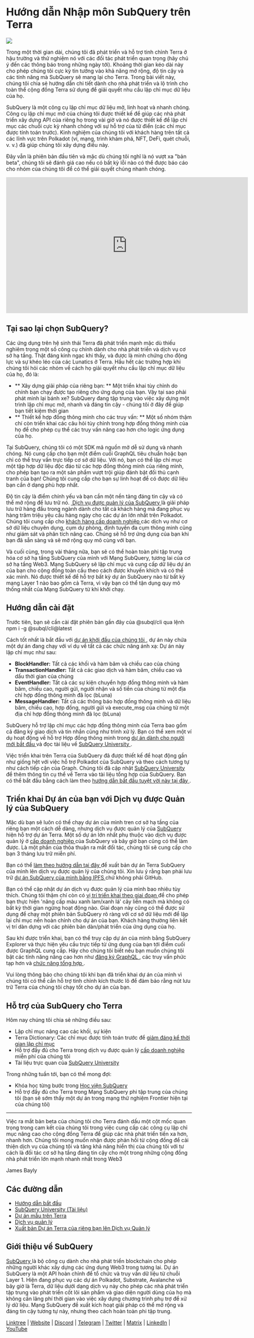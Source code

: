# Hướng dẫn Nhập môn SubQuery trên Terra

![](https://miro.medium.com/max/1400/1*DiTE9KuzH0xHLojzGWxOuw.png)

Trong một thời gian dài, chúng tôi đã phát triển và hỗ trợ tinh chỉnh Terra ở hậu trường và thử nghiệm nó với các đối tác phát triển quan trọng (hãy chú ý đến các thông báo trong những ngày tới). Khoảng thời gian kéo dài này cho phép chúng tôi cực kỳ tin tưởng vào khả năng mở rộng, độ tin cậy và các tính năng mà SubQuery sẽ mang lại cho Terra. Trong bài viết này, chúng tôi chia sẻ hướng dẫn chi tiết dành cho nhà phát triển và lộ trình cho toàn thể cộng đồng Terra sử dụng để giải quyết nhu cầu lập chỉ mục dữ liệu của họ.

SubQuery là một công cụ lập chỉ mục dữ liệu mở, linh hoạt và nhanh chóng. Công cụ lập chỉ mục mở của chúng tôi được thiết kế để giúp các nhà phát triển xây dựng API của riêng họ trong vài giờ và nó được thiết kế để lập chỉ mục các chuỗi cực kỳ nhanh chóng với sự hỗ trợ của từ điển (các chỉ mục được tính toán trước). Kinh nghiệm của chúng tôi với khách hàng trên tất cả các lĩnh vực trên Polkadot (ví, mạng, trình khám phá, NFT, DeFi, quét chuỗi, v. v.) đã giúp chúng tôi xây dựng điều này.

Đây vẫn là phiên bản đầu tiên và mặc dù chúng tôi nghĩ là nó vượt xa "bản beta", chúng tôi sẽ đánh giá cao nếu có bất kỳ lỗi nào có thể được báo cáo cho nhóm của chúng tôi để có thể giải quyết chúng nhanh chóng.

<iframe width="656" height="369" src="https://www.youtube.com/embed/dS7h3isQCeA" title="Trình phát video YouTube" frameborder="0" allow="accelerometer; autoplay; clipboard-write; encrypted-media; gyroscope; picture-in-picture" allowfullscreen></iframe>

## Tại sao lại chọn SubQuery?

Các ứng dụng trên hệ sinh thái Terra đã phát triển mạnh mặc dù thiếu nghiêm trọng một số công cụ chính dành cho nhà phát triển và dịch vụ cơ sở hạ tầng. Thật đáng kinh ngạc khi thấy, và được là minh chứng cho động lực và sự khéo léo của các Lunatics ở Terra. Hầu hết các trường hợp khi chúng tôi hỏi các nhóm về cách họ giải quyết nhu cầu lập chỉ mục dữ liệu của họ, đó là:

- ** Xây dựng giải pháp của riêng bạn: ** Một triển khai tùy chỉnh do chính bạn chạy được tạo riêng cho ứng dụng của bạn. Vậy tại sao phải phát minh lại bánh xe? SubQuery đang tập trung vào việc xây dựng một trình lập chỉ mục mở, nhanh và đáng tin cậy - chúng tôi ở đây để giúp bạn tiết kiệm thời gian
- ** Thiết kế hợp đồng thông minh cho các truy vấn: ** Một số nhóm thậm chí còn triển khai các câu hỏi tùy chỉnh trong hợp đồng thông minh của họ để cho phép cụ thể các truy vấn nâng cao hơn cho logic ứng dụng của họ.

Tại SubQuery, chúng tôi có một SDK mã nguồn mở dễ sử dụng và nhanh chóng. Nó cung cấp cho bạn một điểm cuối GraphQL tiêu chuẩn hoặc bạn chỉ có thể truy vấn trực tiếp cơ sở dữ liệu. Với nó, bạn có thể lập chỉ mục một tập hợp dữ liệu độc đáo từ các hợp đồng thông minh của riêng mình, cho phép bạn tạo ra một sản phẩm vượt trội giúp đánh bật đối thủ cạnh tranh của bạn! Chúng tôi cung cấp cho bạn sự linh hoạt để có được dữ liệu bạn cần ở dạng phù hợp nhất.

Độ tin cậy là điểm chính yếu và bạn cần một nền tảng đáng tin cậy và có thể mở rộng để lưu trữ nó. [ Dịch vụ được quản lý của SubQuery ](https://subquery.network/managedservices) là giải pháp lưu trữ hàng đầu trong ngành dành cho tất cả khách hàng mà đang phục vụ hàng trăm triệu yêu cầu hàng ngày cho các dự án lớn nhất trên Polkadot. Chúng tôi cung cấp cho [ khách hàng cấp doanh nghiệp ](./20211228-enterprise-hosted.md) các dịch vụ như cơ sở dữ liệu chuyên dụng, cụm dự phòng, định tuyến đa cụm thông minh cũng như giám sát và phân tích nâng cao. Chúng sẽ hỗ trợ ứng dụng của bạn khi bạn đã sẵn sàng và sẽ mở rộng quy mô cùng với bạn.

Và cuối cùng, trong vài tháng nữa, bạn sẽ có thể hoàn toàn phi tập trung hóa cơ sở hạ tầng SubQuery của mình với Mạng SubQuery, tương lai của cơ sở hạ tầng Web3. Mạng SubQuery sẽ lập chỉ mục và cung cấp dữ liệu dự án của bạn cho cộng đồng toàn cầu theo cách được khuyến khích và có thể xác minh. Nó được thiết kế để hỗ trợ bất kỳ dự án SubQuery nào từ bất kỳ mạng Layer 1 nào bao gồm cả Terra, vì vậy bạn có thể tận dụng quy mô thống nhất của Mạng SubQuery từ khi khởi chạy.

## Hướng dẫn cài đặt

Trước tiên, bạn sẽ cần cài đặt phiên bản gần đây của @subql/cli qua lệnh npm i -g @subql/cli@latest

Cách tốt nhất là bắt đầu với [ dự án khởi đầu của chúng tôi ](https://github.com/subquery/terra-subql-starter), dự án này chứa một dự án đang chạy với ví dụ về tất cả các chức năng ánh xạ: Dự án này lập chỉ mục như sau:

- **BlockHandler:** Tất cả các khối và hàm băm và chiều cao của chúng
- **TransactionHandler:** Tất cả các giao dịch và hàm băm, chiều cao và dấu thời gian của chúng
- **EventHandler:** Tất cả các sự kiện chuyển hợp đồng thông minh và hàm băm, chiều cao, người gửi, người nhận và số tiền của chúng từ một địa chỉ hợp đồng thông minh đã lọc (bLuna)
- **MessageHandler:** Tất cả các thông báo hợp đồng thông minh và dữ liệu băm, chiều cao, hợp đồng, người gửi và execute_msg của chúng từ một địa chỉ hợp đồng thông minh đã lọc (bLuna)

SubQuery hỗ trợ lập chỉ mục các hợp đồng thông minh của Terra bao gồm cả đăng ký giao dịch và tin nhắn cũng như trình xử lý. Bạn có thể xem một ví dụ hoạt động về hỗ trợ Hợp đồng thông minh trong [ dự án dành cho người mới bắt đầu ](https://github.com/subquery/terra-subql-starter) và đọc tài liệu về [ SubQuery University ](http://localhost:8080/build/manifest.html#mapping-handlers-and-filters).

Việc triển khai trên Terra của SubQuery đã được thiết kế để hoạt động gần như giống hệt với việc hỗ trợ Polkadot của SubQuery và theo cách tương tự như cách tiếp cận của Graph. Chúng tôi đã cập nhật [ SubQuery University ](https://university.subquery.network/) để thêm thông tin cụ thể về Terra vào tài liệu tổng hợp của SubQuery. Bạn có thể bắt đầu bằng cách làm theo [ hướng dẫn bắt đầu tuyệt vời này tại đây ](http://university.subquery.network/quickstart/quickstart-terra.html).

## Triển khai Dự án của bạn với Dịch vụ được Quản lý của SubQuery

Mặc dù bạn sẽ luôn có thể chạy dự án của mình tren cơ sở hạ tầng của riêng bạn một cách dễ dàng, nhưng dịch vụ được quản lý của [ SubQuery ](https://subquery.network/managedservices) hiện hỗ trợ dự án Terra. Một số dự án lớn nhất phụ thuộc vào dịch vụ được quản lý ở [ cấp doanh nghiệp ](./20211228-enterprise-hosted.md) của SubQuery và bây giờ bạn cũng có thể làm được. Là một phần của thỏa thuận ra mắt đối tác, chúng tôi sẽ cung cấp cho bạn 3 tháng lưu trữ miễn phí.

Bạn có thể [ làm theo hướng dẫn tại đây ](https://university.subquery.network/run_publish/publish.html) để xuất bản dự án Terra SubQuery của mình lên dịch vụ được quản lý của chúng tôi. Xin lưu ý rằng bạn phải lưu trữ [ dự án SubQuery của mình bằng IPFS ](https://university.subquery.network/run_publish/publish.html) chứ không phải GitHub.

Bạn có thể cập nhật dự án dịch vụ được quản lý của mình bao nhiêu tùy thích. Chúng tôi thậm chí còn có [ vị trí triển khai theo giai đoạn ](./20210604-Deployment-Slots-are-here-for-SubQuery-Projects.md) để cho phép bạn thực hiện 'nâng cấp màu xanh lam/xanh lá' cây liền mạch mà không có bất kỳ thời gian ngừng hoạt động nào. Giai đoạn này cũng có thể được sử dụng để chạy một phiên bản SubQuery rõ ràng với cơ sở dữ liệu mới để lập lại chỉ mục nền hoàn chỉnh cho dự án của bạn. Khách hàng thường liên kết vị trí dàn dựng với các phiên bản dàn/phát triển của ứng dụng của họ.

Sau khi được triển khai, bạn có thể truy cập dự án của mình bằng SubQuery Explorer và thực hiện yêu cầu trực tiếp từ ứng dụng của bạn tới điểm cuối được GraphQL cung cấp. Hãy cho chúng tôi biết nếu bạn muốn chúng tôi bật các tính năng nâng cao hơn như [ đăng ký GraphQL ](https://university.subquery.network/run_publish/subscription.html), các truy vấn phức tạp hơn và [ chức năng tổng hợp ](https://university.subquery.network/run_publish/aggregate.html).

Vui lòng thông báo cho chúng tôi khi bạn đã triển khai dự án của mình vì chúng tôi có thể cần hỗ trợ tinh chỉnh kích thước lô để đảm bảo rằng nút lưu trữ Terra của chúng tôi chạy tốt cho dự án của bạn.

## Hỗ trợ của SubQuery cho Terra

Hôm nay chúng tôi chia sẻ những điều sau:

-   Lập chỉ mục nâng cao các khối, sự kiện
-   Terra Dictionary: Các chỉ mục được tính toán trước để [ giảm đáng kể thời gian lập chỉ mục ](./20210630-SubQuery-Just-Got-a-lot-Faster-with-the-Dictionary.md)
-   Hỗ trợ đầy đủ cho Terra trong dịch vụ được quản lý [ cấp doanh nghiệp ](./20211228-enterprise-hosted.md) miễn phí của chúng tôi
-   Tài liệu trực quan của [ SubQuery University ](https://university.subquery.network/)

Trong những tuần tới, bạn có thể mong đợi:

-   Khóa học từng bước trong [ Học viện SubQuery ](https://blog.subquery.network/blogs/20211018-subquery-launches-the-subquery-academy.html)
-   Hỗ trợ đầy đủ cho Terra trong Mạng SubQuery phi tập trung của chúng tôi (bạn sẽ sớm thấy một dự án trong mạng thử nghiệm Frontier hiện tại của chúng tôi)

---

Việc ra mắt bản beta của chúng tôi cho Terra đánh dấu một cột mốc quan trọng trong cam kết của chúng tôi trong việc cung cấp các công cụ lập chỉ mục nâng cao cho cộng đồng Terra để giúp các nhà phát triển tiến xa hơn, nhanh hơn. Chúng tôi mong muốn nhận được phản hồi từ cộng đồng để cải thiện dịch vụ của chúng tôi và tăng khả năng hiển thị của chúng tôi với tư cách là đối tác cơ sở hạ tầng đáng tin cậy cho một trong những cộng đồng nhà phát triển lớn mạnh nhanh nhất trong Web3

James Bayly

## Các đường dẫn

-   [Hướng dẫn bắt đầu](https://university.subquery.network/quickstart/quickstart-terra.html)
-   [SubQuery University (Tài liệu)](https://university.subquery.network/)
-   [Dự án mẫu trên Terra](https://github.com/subquery/terra-subql-starter)
-   [Dịch vụ quản lý](https://explorer.subquery.network/)
-   [Xuất bản Dự án Terra của riêng bạn lên Dịch vụ Quản lý](https://project.subquery.network/)

## Giới thiệu về SubQuery

[ SubQuery ](https://subquery.network/) là bộ công cụ dành cho nhà phát triển blockchain cho phép những người khác xây dựng các ứng dụng Web3 trong tương lai. Dự án SubQuery là một API hoàn chỉnh để tổ chức và truy vấn dữ liệu từ chuỗi Layer 1. Hiện đang phục vụ các dự án Polkadot, Substrate, Avalanche và bây giờ là Terra, dữ liệu dưới dạng dịch vụ này cho phép các nhà phát triển tập trung vào phát triển cốt lõi sản phẩm và giao diện người dùng của họ mà không cần lãng phí thời gian vào việc xây dựng chương trình phụ trợ để xử lý dữ liệu. Mạng SubQuery đề xuất kích hoạt giải pháp có thể mở rộng và đáng tin cậy tương tự này, nhưng theo cách hoàn toàn phi tập trung.

​​[Linktree](https://linktr.ee/subquerynetwork) | [Website](https://subquery.network/) | [Discord](https://discord.com/invite/78zg8aBSMG) | [Telegram](https://t.me/subquerynetwork) | [Twitter](https://twitter.com/subquerynetwork) | [Matrix](https://matrix.to/#/#subquery:matrix.org) | [LinkedIn](https://www.linkedin.com/company/subquery) | [YouTube](https://www.youtube.com/channel/UCi1a6NUUjegcLHDFLr7CqLw)
